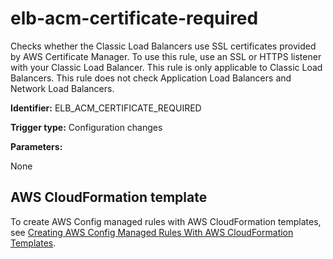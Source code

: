 # elb\-acm\-certificate\-required<a name="elb-acm-certificate-required"></a>

Checks whether the Classic Load Balancers use SSL certificates provided by AWS Certificate Manager\. To use this rule, use an SSL or HTTPS listener with your Classic Load Balancer\. This rule is only applicable to Classic Load Balancers\. This rule does not check Application Load Balancers and Network Load Balancers\.

**Identifier:** ELB\_ACM\_CERTIFICATE\_REQUIRED

**Trigger type:** Configuration changes

**Parameters:**

 None   

## AWS CloudFormation template<a name="w4aac13c29c17d139c13"></a>

To create AWS Config managed rules with AWS CloudFormation templates, see [Creating AWS Config Managed Rules With AWS CloudFormation Templates](aws-config-managed-rules-cloudformation-templates.md)\.